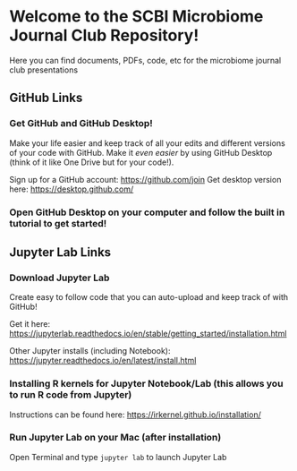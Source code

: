 # Welcome to the SCBI Microbiome Journal Club Repository!
 Here you can find documents, PDFs, code, etc for the microbiome journal club presentations
 
 ## GitHub Links
 
 ### Get GitHub and GitHub Desktop! 
 Make your life easier and keep track of all your edits and different versions of your code with GitHub. Make it _even easier_ by using GitHub Desktop (think of it like One Drive but for your code!).
 
 Sign up for a GitHub account: https://github.com/join
 Get desktop version here: https://desktop.github.com/
 
 ### Open GitHub Desktop on your computer and follow the built in tutorial to get started!
 

## Jupyter Lab Links

### Download Jupyter Lab
 Create easy to follow code that you can auto-upload and keep track of with GitHub!
 
 Get it here: https://jupyterlab.readthedocs.io/en/stable/getting_started/installation.html
 
 Other Jupyter installs (including Notebook): https://jupyter.readthedocs.io/en/latest/install.html
 
 ### Installing R kernels for Jupyter Notebook/Lab (this allows you to run R code from Jupyter)
 Instructions can be found here: https://irkernel.github.io/installation/
 
 ### Run Jupyter Lab on your Mac (after installation)
 
 Open Terminal and type
 ```jupyter lab``` 
to launch Jupyter Lab


